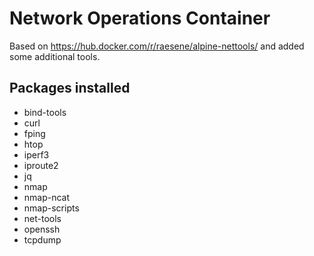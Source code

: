 # Network Operations Container

Based on https://hub.docker.com/r/raesene/alpine-nettools/ and added some additional tools.

## Packages installed
- bind-tools
- curl
- fping
- htop
- iperf3
- iproute2
- jq
- nmap
- nmap-ncat
- nmap-scripts
- net-tools
- openssh
- tcpdump
